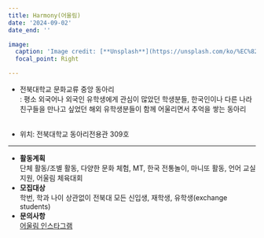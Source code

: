 ```yaml
---
title: Harmony(어울림)
date: '2024-09-02'
date_end: ''

image:
  caption: 'Image credit: [**Unsplash**](https://unsplash.com/ko/%EC%82%AC%EC%A7%84/%EC%BB%A4%ED%94%BC%EC%88%8D%EC%97%90-%EC%9E%88%EB%8A%94-%EC%B9%9C%EA%B5%AC%EB%93%A4--uHVRvDr7pg)'
  focal_point: Right

---
```


- 전북대학교 문화교류 중앙 동아리<br>
: 평소 외국어나 외국인 유학생에게 관심이 많았던 학생분들, 한국인이나 다른 나라 친구들을 만나고 싶었던 해외 유학생분들이 함께 어울리면서 추억을 쌓는 동아리<br><br>

- 위치: 전북대학교 동아리전용관 309호

---

- **활동계획**<br>
 단체 활동/조별 활동, 다양한 문화 체험, MT, 한국 전통놀이, 마니또 활동, 언어 교실 지원, 어울림 체육대회
- **모집대상**<br>
 학번, 학과 나이 상관없이 전북대 모든 신입생, 재학생, 유학생(exchange students)
- **문의사항**<br>
 [어울림 인스타그램](https://www.instagram.com/harmony_jbnu/)

